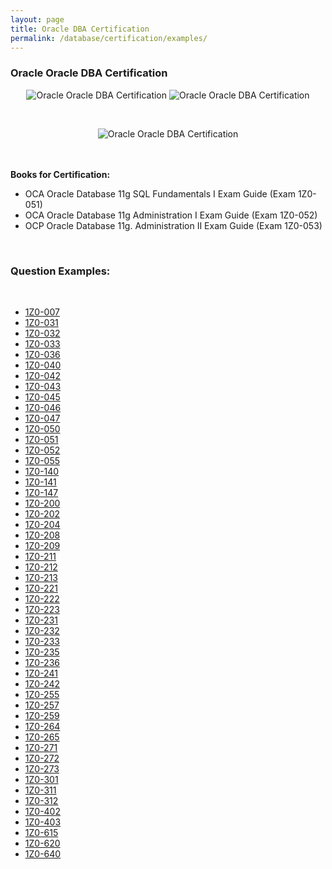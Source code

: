 ```yaml
---
layout: page
title: Oracle DBA Certification
permalink: /database/certification/examples/
---
```



### Oracle Oracle DBA Certification

<div align="center">
<p>
<img src="http://img.oradba.net/images/docs/01-oracle-database/01-beginning/08-cert/sql.jpg" alt="Oracle Oracle DBA Certification" border="0">
<img src="http://img.oradba.net/images/docs/01-oracle-database/01-beginning/08-cert/administration1.jpg" alt="Oracle Oracle DBA Certification" border="0">

</p>

<br/>

<p>

<img src="http://img.oradba.net/images/docs/01-oracle-database/01-beginning/08-cert/administration2.jpg" alt="Oracle Oracle DBA Certification" border="0">

</p>
</div>

<br/><br/>
<strong>Books for Certification:</strong>


<ul>
	<li>OCA Oracle Database 11g SQL Fundamentals I Exam Guide (Exam 1Z0-051)</li>
	<li>OCA Oracle Database 11g Administration I Exam Guide (Exam 1Z0-052)</li>
	<li>OCP Oracle Database 11g. Administration II Exam Guide (Exam 1Z0-053)</li>
</ul>



<br/>

### Question Examples:

<br/>

<ul>
	<li><a href="//files.oradba.net/docs/en/cert/examples/1Z0-007.pdf">1Z0-007</a></li>
	<li><a href="//files.oradba.net/docs/en/cert/examples/1Z0-031.pdf">1Z0-031</a></li>
	<li><a href="//files.oradba.net/docs/en/cert/examples/1Z0-032.pdf">1Z0-032</a></li>
	<li><a href="//files.oradba.net/docs/en/cert/examples/1Z0-033.pdf">1Z0-033</a></li>
	<li><a href="//files.oradba.net/docs/en/cert/examples/1Z0-036.pdf">1Z0-036</a></li>
	<li><a href="//files.oradba.net/docs/en/cert/examples/1Z0-040.pdf">1Z0-040</a></li>
	<li><a href="//files.oradba.net/docs/en/cert/examples/1Z0-042.pdf">1Z0-042</a></li>
	<li><a href="//files.oradba.net/docs/en/cert/examples/1Z0-043.pdf">1Z0-043</a></li>
	<li><a href="//files.oradba.net/docs/en/cert/examples/1Z0-045.pdf">1Z0-045</a></li>
	<li><a href="//files.oradba.net/docs/en/cert/examples/1Z0-046.pdf">1Z0-046</a></li>
	<li><a href="//files.oradba.net/docs/en/cert/examples/1Z0-047.pdf">1Z0-047</a></li>
	<li><a href="//files.oradba.net/docs/en/cert/examples/1Z0-050.pdf">1Z0-050</a></li>
	<li><a href="//files.oradba.net/docs/en/cert/examples/1Z0-051.pdf">1Z0-051</a></li>
	<li><a href="//files.oradba.net/docs/en/cert/examples/1Z0-052.pdf">1Z0-052</a></li>
	<li><a href="//files.oradba.net/docs/en/cert/examples/1Z0-055.pdf">1Z0-055</a></li>
	<li><a href="//files.oradba.net/docs/en/cert/examples/1Z0-140.pdf">1Z0-140</a></li>
	<li><a href="//files.oradba.net/docs/en/cert/examples/1Z0-141.pdf">1Z0-141</a></li>
	<li><a href="//files.oradba.net/docs/en/cert/examples/1Z0-147.pdf">1Z0-147</a></li>
	<li><a href="//files.oradba.net/docs/en/cert/examples/1Z0-200.pdf">1Z0-200</a></li>
	<li><a href="//files.oradba.net/docs/en/cert/examples/1Z0-202.pdf">1Z0-202</a></li>
	<li><a href="//files.oradba.net/docs/en/cert/examples/1Z0-204.pdf">1Z0-204</a></li>
	<li><a href="//files.oradba.net/docs/en/cert/examples/1Z0-208.pdf">1Z0-208</a></li>
	<li><a href="//files.oradba.net/docs/en/cert/examples/1Z0-209.pdf">1Z0-209</a></li>
	<li><a href="//files.oradba.net/docs/en/cert/examples/1Z0-211.pdf">1Z0-211</a></li>
	<li><a href="//files.oradba.net/docs/en/cert/examples/1Z0-212.pdf">1Z0-212</a></li>
	<li><a href="//files.oradba.net/docs/en/cert/examples/1Z0-213.pdf">1Z0-213</a></li>
	<li><a href="//files.oradba.net/docs/en/cert/examples/1Z0-221.pdf">1Z0-221</a></li>
	<li><a href="//files.oradba.net/docs/en/cert/examples/1Z0-222.pdf">1Z0-222</a></li>
	<li><a href="//files.oradba.net/docs/en/cert/examples/1Z0-223.pdf">1Z0-223</a></li>
	<li><a href="//files.oradba.net/docs/en/cert/examples/1Z0-231.pdf">1Z0-231</a></li>
	<li><a href="//files.oradba.net/docs/en/cert/examples/1Z0-232.pdf">1Z0-232</a></li>
	<li><a href="//files.oradba.net/docs/en/cert/examples/1Z0-233.pdf">1Z0-233</a></li>
	<li><a href="//files.oradba.net/docs/en/cert/examples/1Z0-235.pdf">1Z0-235</a></li>
	<li><a href="//files.oradba.net/docs/en/cert/examples/1Z0-236.pdf">1Z0-236</a></li>
	<li><a href="//files.oradba.net/docs/en/cert/examples/1Z0-241.pdf">1Z0-241</a></li>
	<li><a href="//files.oradba.net/docs/en/cert/examples/1Z0-242.pdf">1Z0-242</a></li>
	<li><a href="//files.oradba.net/docs/en/cert/examples/1Z0-255.pdf">1Z0-255</a></li>
	<li><a href="//files.oradba.net/docs/en/cert/examples/1Z0-257.pdf">1Z0-257</a></li>
	<li><a href="//files.oradba.net/docs/en/cert/examples/1Z0-259.pdf">1Z0-259</a></li>
	<li><a href="//files.oradba.net/docs/en/cert/examples/1Z0-264.pdf">1Z0-264</a></li>
	<li><a href="//files.oradba.net/docs/en/cert/examples/1Z0-265.pdf">1Z0-265</a></li>
	<li><a href="//files.oradba.net/docs/en/cert/examples/1Z0-271.pdf">1Z0-271</a></li>
	<li><a href="//files.oradba.net/docs/en/cert/examples/1Z0-272.pdf">1Z0-272</a></li>
	<li><a href="//files.oradba.net/docs/en/cert/examples/1Z0-273.pdf">1Z0-273</a></li>
	<li><a href="//files.oradba.net/docs/en/cert/examples/1Z0-301.pdf">1Z0-301</a></li>
	<li><a href="//files.oradba.net/docs/en/cert/examples/1Z0-311.pdf">1Z0-311</a></li>
	<li><a href="//files.oradba.net/docs/en/cert/examples/1Z0-312.pdf">1Z0-312</a></li>
	<li><a href="//files.oradba.net/docs/en/cert/examples/1Z0-402.pdf">1Z0-402</a></li>
	<li><a href="//files.oradba.net/docs/en/cert/examples/1Z0-403.pdf">1Z0-403</a></li>
	<li><a href="//files.oradba.net/docs/en/cert/examples/1Z0-615.pdf">1Z0-615</a></li>
	<li><a href="//files.oradba.net/docs/en/cert/examples/1Z0-620.pdf">1Z0-620</a></li>
	<li><a href="//files.oradba.net/docs/en/cert/examples/1Z0-640.pdf">1Z0-640</a></li>
</ul>
